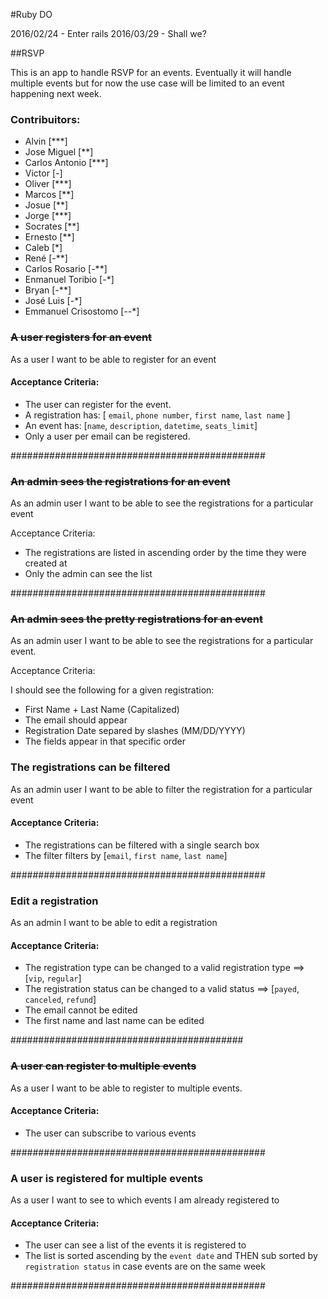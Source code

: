 #Ruby DO

2016/02/24 - Enter rails
2016/03/29 - Shall we?

##RSVP

This is an app to handle RSVP for an events. Eventually it will handle multiple events but for now the use case will be limited to an event happening next week.


### Contribuitors:

  - Alvin [***]
  - Jose Miguel [**]
  - Carlos Antonio [***]
  - Victor [*-*]
  - Oliver [***]
  - Marcos [**]
  - Josue [**]
  - Jorge [***]
  - Socrates [**]
  - Ernesto [**]
  - Caleb [*]
  - René [-**]
  - Carlos Rosario [-**]
  - Enmanuel Toribio [-*]
  - Bryan [-**]
  - José Luis [-*]
  - Emmanuel Crisostomo [--*]

### ~~A user registers for an event~~

As a user I want to be able to register for an event

#### Acceptance Criteria:
 - The user can register for the event.
 - A registration has: [ `email`, `phone number`, `first name`, `last name` ]
 - An event has: [`name`, `description`, `datetime`, `seats_limit`]
 - Only a user per email can be registered.

##############################################


### ~~An admin sees the registrations for an event~~

As an admin user I want to be able to see the registrations for a particular event

Acceptance Criteria:
 - The registrations are listed in ascending order by the time they were created at
 - Only the admin can see the list

##############################################

### ~~An admin sees the pretty registrations for an event~~

As an admin user I want to be able to see the registrations for a particular event.

Acceptance Criteria:

I should see the following for a given registration:
- First Name + Last Name (Capitalized)
- The email should appear
- Registration Date separed by slashes (MM/DD/YYYY)
- The fields appear in that specific order

### The registrations can be filtered

As an admin user I want to be able to filter the registration for a particular event

#### Acceptance Criteria:
 - The registrations can be filtered with a single search box
 - The filter filters by [`email`, `first name`, `last name`]

##############################################


### Edit a registration

As an admin I want to be able to edit a registration

#### Acceptance Criteria:
 - The registration type can be changed to a valid registration type ==> [`vip`, `regular`]
 - The registration status can be changed to a valid status ==> [`payed`, `canceled`, `refund`]
 - The email cannot be edited
 - The first name and last name can be edited

##########################################

### ~~A user can register to multiple events~~

As a user I want to be able to register to multiple events.

#### Acceptance Criteria:
 - The user can subscribe to various events

##############################################

### A user is registered for multiple events

As a user I want to see to which events I am already registered to

#### Acceptance Criteria:
 - The user can see a list of the events it is registered to
 - The list is sorted ascending by the `event date` and THEN sub sorted by `registration status` in case events are on the same week 

##############################################
